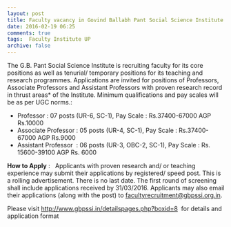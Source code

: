 ```yaml
---
layout: post
title: Faculty vacancy in Govind Ballabh Pant Social Science Institute last date 31st March-2016   
date: 2016-02-19 06:25
comments: true
tags:  Faculty Institute UP 
archive: false
---
```

The G.B. Pant Social Science Institute is recruiting faculty for its core positions as well as tenurial/ temporary positions for its teaching and research programmes. Applications are invited for positions of Professors, Associate Professors and Assistant Professors with proven research record in thrust areas* of the Institute. Minimum qualifications and pay scales will be as per UGC norms.: 

- Professor : 07 posts (UR-6, SC-1), Pay Scale : Rs.37400-67000 AGP Rs.10000
- Associate Professor : 05 posts (UR-4, SC-1), Pay Scale : Rs.37400-67000 AGP Rs.9000
- Assistant Professor  : 06 posts (UR-3, OBC-2, SC-1), Pay Scale : Rs. 15600-39100 AGP Rs. 6000 

 




**How to Apply** :   Applicants with proven research and/ or teaching experience may submit their applications by registered/ speed post. This is a rolling advertisement. There is no last date. The first round of screening shall include applications received by 31/03/2016. Applicants may also email their applications (along with the post) to facultyrecruitment@gbpssi.org.in. 




Please visit <http://www.gbpssi.in/detailspages.php?boxid=8>  for details and application format   




